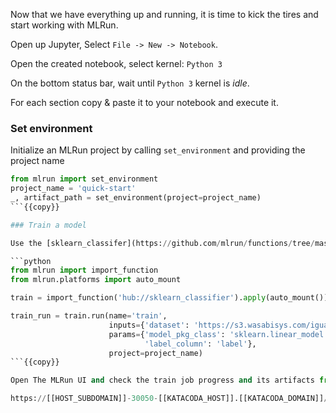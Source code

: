 Now that we have everything up and running, it is time to kick the tires and start working with MLRun.

Open up Jupyter, Select `File -> New -> Notebook`.

Open the created notebook, select kernel: `Python 3`

On the bottom status bar, wait until `Python 3` kernel is _idle_.

For each section copy & paste it to your notebook and execute it.

### Set environment

Initialize an MLRun project by calling `set_environment` and providing the project name

```python
from mlrun import set_environment
project_name = 'quick-start'
_, artifact_path = set_environment(project=project_name)
```{{copy}}

### Train a model

Use the [sklearn_classifer](https://github.com/mlrun/functions/tree/master/sklearn_classifier) from the function marketplace to train our model.

```python
from mlrun import import_function
from mlrun.platforms import auto_mount

train = import_function('hub://sklearn_classifier').apply(auto_mount())

train_run = train.run(name='train',
                      inputs={'dataset': 'https://s3.wasabisys.com/iguazio/data/iris/iris_dataset.csv'},
                      params={'model_pkg_class': 'sklearn.linear_model.LogisticRegression',
                              'label_column': 'label'},
                      project=project_name)
```{{copy}}

Open The MLRun UI and check the train job progress and its artifacts from there:

https://[[HOST_SUBDOMAIN]]-30050-[[KATACODA_HOST]].[[KATACODA_DOMAIN]]/mlrun/projects/quick-start/jobs/monitor

